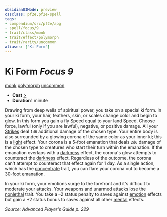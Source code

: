 ```yaml
---
obsidianUIMode: preview
cssclass: pf2e,pf2e-spell
tags:
- compendium/src/pf2e/apg
- spell/focus/9
- trait/class/monk
- trait/effect/polymorph
- trait/rarity/uncommon
aliases: ["Ki Form"]
---
```

# Ki Form *Focus 9*   
[monk](rules/traits/monk.md)  [polymorph](polymorph.md)  [uncommon](uncommon.md)  

- **Cast** [>](chapter-9-playing-the-game.md#Actions "Single Action") 
- **Duration**1 minute

Drawing from deep wells of spiritual power, you take on a special ki form. In your ki form, your hair, feathers, skin, or scales change color and begin to glow. In this form you gain a fly Speed equal to your land Speed. Choose force, lawful (only if you are lawful), negative, or positive damage. All your [Strikes](strike.md) deal `1d6` additional damage of the chosen type. Your entire body is also surrounded by a glowing corona of the same color as your inner ki; this is a [light](rules/traits/light.md) effect. Your corona is a 5-foot emanation that deals `2d6` damage of the chosen type to creatures who start their turn within the emanation. If the emanation overlaps with a [darkness](rules/traits/darkness.md) effect, the corona's glow attempts to counteract the [darkness](rules/traits/darkness.md) effect. Regardless of the outcome, the corona can't attempt to counteract that effect again for 1 day. As a single action, which has the [concentrate](concentrate.md) trait, you can flare your corona out to become a 30-foot emanation.

In your ki form, your emotions surge to the forefront and it's difficult to moderate your attacks. Your weapons and unarmed attacks lose the [nonlethal](nonlethal.md) trait. You take a –2 status penalty to saves against [emotion](emotion.md) effects but gain a +2 status bonus to saves against all other [mental](mental.md) effects.

*Source: Advanced Player's Guide p. 229*